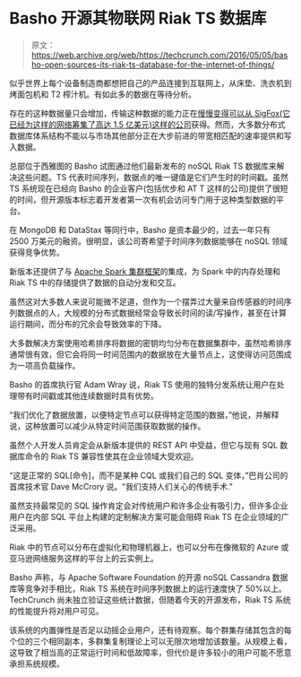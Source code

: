 # Basho 开源其物联网 Riak TS 数据库 

> 原文：<https://web.archive.org/web/https://techcrunch.com/2016/05/05/basho-open-sources-its-riak-ts-database-for-the-internet-of-things/>

似乎世界上每个设备制造商都想把自己的产品连接到互联网上，从床垫、洗衣机到烤面包机和 T2 榨汁机。有如此多的数据在等待分析。

存在的这种数据量只会增加，传输这种数据的能力正在[慢慢变得可以从 SigFox(它已经为这样的网络筹集了高达 1.5 亿美元)这样的公司](https://web.archive.org/web/20221007163748/https://beta.techcrunch.com/2016/05/04/frances-sigfox-will-expand-its-dedicated-iot-network-to-100-u-s-cities/)获得。然而，大多数分布式数据库体系结构不能以与市场其他部分正在大步前进的带宽相匹配的速率提供和写入数据。

总部位于西雅图的 Basho 试图通过他们最新发布的 noSQL Riak TS 数据库来解决这些问题。TS 代表时间序列，数据点的唯一键值是它们产生时的时间戳。虽然 TS 系统现在已经向 Basho 的企业客户(包括优步和 AT T 这样的公司)提供了很短的时间，但开源版本标志着开发者第一次有机会访问专门用于这种类型数据的平台。

在 MongoDB 和 DataStax 等同行中，Basho 是资本最少的，过去一年只有 2500 万美元的融资。很明显，该公司寄希望于时间序列数据能够在 noSQL 领域获得竞争优势。

新版本还提供了与 [Apache Spark 集群框架](https://web.archive.org/web/20221007163748/https://spark.apache.org/)的集成，为 Spark 中的内存处理和 Riak TS 中的存储提供了数据的自动分发和交互。

虽然这对大多数人来说可能微不足道，但作为一个摆弄过大量来自传感器的时间序列数据点的人，大规模的分布式数据经常会导致长时间的读/写操作，甚至在计算运行期间，而分布的冗余会导致效率的下降。

大多数解决方案使用哈希排序将数据的密钥均匀分布在数据集群中，虽然哈希排序通常很有效，但它会将同一时间范围内的数据放在大量节点上，这使得访问范围成为一项高负载操作。

Basho 的首席执行官 Adam Wray 说，Riak TS 使用的独特分发系统让用户在处理带有时间戳或其他连续数据时具有优势。

“我们优化了数据放置，以便特定节点可以获得特定范围的数据，”他说，并解释说，这种放置可以减少从特定时间范围获取数据的操作。

虽然个人开发人员肯定会从新版本提供的 REST API 中受益，但它与现有 SQL 数据库命令的 Riak TS 兼容性使其在企业领域大受欢迎。

“这是正常的 SQL[命令]，而不是某种 CQL 或我们自己的 SQL 变体，”巴肖公司的首席技术官 Dave McCrory 说。"我们支持人们关心的传统手术."

虽然支持最常见的 SQL 操作肯定会对传统用户和许多企业有吸引力，但许多企业用户在内部 SQL 平台上构建的定制解决方案可能会阻碍 Riak TS 在企业领域的广泛采用。

Riak 中的节点可以分布在虚拟化和物理机器上，也可以分布在像微软的 Azure 或亚马逊网络服务这样的平台上的云实例上。

Basho 声称，与 Apache Software Foundation 的开源 noSQL Cassandra 数据库等竞争对手相比，Riak TS 系统在时间序列数据上的运行速度快了 50%以上。TechCrunch 尚未独立验证这些统计数据，但随着今天的开源发布，Riak TS 系统的性能提升将对用户可见。

该系统的内置弹性是否足以动摇企业用户，还有待观察。每个群集存储其包含的每个位的三个相同副本，多群集复制理论上可以无限次地增加该数量。从规模上看，这导致了相当高的正常运行时间和低故障率，但代价是许多较小的用户可能不愿意承担系统规模。
